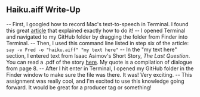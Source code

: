 ## Haiku.aiff Write-Up

-- First, I googled how to record Mac's text-to-speech in Terminal. I found this great [article](https://www.iclarified.com/2922/how-to-record-text-to-speech-using-terminal) that explained exactly how to do it!
-- I opened Terminal and navigated to my GitHub folder by dragging the folder from Finder into Terminal.
-- Then, I used this command line listed in step six of the article: `say -v Fred -o "haiku.aiff" "my text here"`
-- In the "my text here" section, I entered text from Isaac Asimov's Short Story, _The Last Question_. You can read a .pdf of the story [here](https://www.physics.princeton.edu/ph115/LQ.pdf). My quote is a compilation of dialogue from page 8.
-- After I hit enter in Terminal, I opened my GitHub folder in the Finder window to make sure the file was there. It was! Very exciting.
-- This assignment was really cool, and I'm excited to use this knowledge going forward. It would be great for a producer tag or something!
